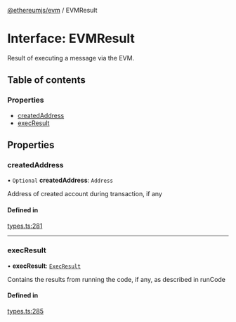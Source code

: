 [@ethereumjs/evm](../README.md) / EVMResult

# Interface: EVMResult

Result of executing a message via the EVM.

## Table of contents

### Properties

- [createdAddress](EVMResult.md#createdaddress)
- [execResult](EVMResult.md#execresult)

## Properties

### createdAddress

• `Optional` **createdAddress**: `Address`

Address of created account during transaction, if any

#### Defined in

[types.ts:281](https://github.com/ethereumjs/ethereumjs-monorepo/blob/master/packages/evm/src/types.ts#L281)

___

### execResult

• **execResult**: [`ExecResult`](ExecResult.md)

Contains the results from running the code, if any, as described in runCode

#### Defined in

[types.ts:285](https://github.com/ethereumjs/ethereumjs-monorepo/blob/master/packages/evm/src/types.ts#L285)
